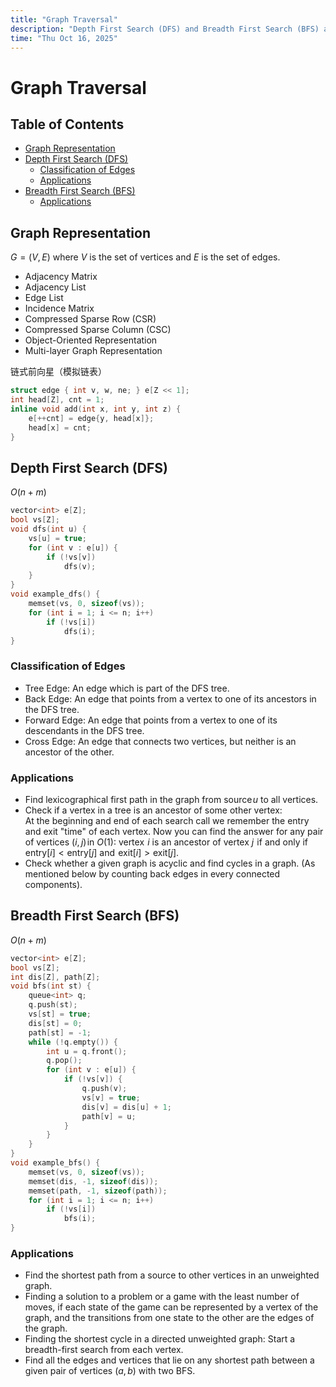 ```yaml
---
title: "Graph Traversal"
description: "Depth First Search (DFS) and Breadth First Search (BFS) algorithms for graph traversal, including their applications and edge classifications."
time: "Thu Oct 16, 2025"
---
```


# Graph Traversal

## Table of Contents

- [Graph Representation](#graph-representation)
- [Depth First Search (DFS)](#depth-first-search-dfs)
  - [Classification of Edges](#classification-of-edges)
  - [Applications](#applications)
- [Breadth First Search (BFS)](#breadth-first-search-bfs)
  - [Applications](#applications-1)

## Graph Representation

$G = (V, E)$ where $V$ is the set of vertices and $E$ is the set of edges.  

- Adjacency Matrix
- Adjacency List
- Edge List
- Incidence Matrix
- Compressed Sparse Row (CSR)
- Compressed Sparse Column (CSC)
- Object-Oriented Representation
- Multi-layer Graph Representation

链式前向星（模拟链表）
```cpp
struct edge { int v, w, ne; } e[Z << 1];
int head[Z], cnt = 1;
inline void add(int x, int y, int z) {
    e[++cnt] = edge{y, head[x]};
    head[x] = cnt;
}
```

## Depth First Search (DFS)

$O(n + m)$

```cpp
vector<int> e[Z];
bool vs[Z];
void dfs(int u) {
    vs[u] = true;
    for (int v : e[u]) {
        if (!vs[v])
            dfs(v);
    }
}
void example_dfs() {
    memset(vs, 0, sizeof(vs));
    for (int i = 1; i <= n; i++)
        if (!vs[i])
            dfs(i);
}
```

### Classification of Edges

- Tree Edge: An edge which is part of the DFS tree.
- Back Edge: An edge that points from a vertex to one of its ancestors in the DFS tree.
- Forward Edge: An edge that points from a vertex to one of its descendants in the DFS tree.
- Cross Edge: An edge that connects two vertices, but neither is an ancestor of the other.

### Applications

- Find lexicographical first path in the graph from source $u$ to all vertices.
- Check if a vertex in a tree is an ancestor of some other vertex:  
    At the beginning and end of each search call we remember the entry and exit "time" of each vertex. Now you can find the answer for any pair of vertices $(i, j)$ in $O(1)$: vertex  $i$ is an ancestor of vertex  $j$  if and only if  $\text{entry}[i] < \text{entry}[j]$  and  $\text{exit}[i] > \text{exit}[j]$.
- Check whether a given graph is acyclic and find cycles in a graph. (As mentioned below by counting back edges in every connected components).

## Breadth First Search (BFS)

$O(n + m)$

```cpp
vector<int> e[Z];
bool vs[Z];
int dis[Z], path[Z];
void bfs(int st) {
    queue<int> q;
    q.push(st);
    vs[st] = true;
    dis[st] = 0;
    path[st] = -1;
    while (!q.empty()) {
        int u = q.front();
        q.pop();
        for (int v : e[u]) {
            if (!vs[v]) {
                q.push(v);
                vs[v] = true;
                dis[v] = dis[u] + 1;
                path[v] = u;
            }
        }
    }
}
void example_bfs() {
    memset(vs, 0, sizeof(vs));
    memset(dis, -1, sizeof(dis));
    memset(path, -1, sizeof(path));
    for (int i = 1; i <= n; i++)
        if (!vs[i])
            bfs(i);
}
```

### Applications

- Find the shortest path from a source to other vertices in an unweighted graph.
- Finding a solution to a problem or a game with the least number of moves, if each state of the game can be represented by a vertex of the graph, and the transitions from one state to the other are the edges of the graph.
- Finding the shortest cycle in a directed unweighted graph: Start a breadth-first search from each vertex.
- Find all the edges and vertices that lie on any shortest path between a given pair of vertices $(a, b)$ with two BFS.